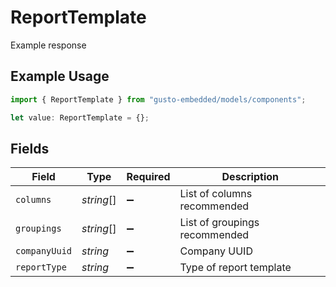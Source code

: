 # ReportTemplate

Example response

## Example Usage

```typescript
import { ReportTemplate } from "gusto-embedded/models/components";

let value: ReportTemplate = {};
```

## Fields

| Field                         | Type                          | Required                      | Description                   |
| ----------------------------- | ----------------------------- | ----------------------------- | ----------------------------- |
| `columns`                     | *string*[]                    | :heavy_minus_sign:            | List of columns recommended   |
| `groupings`                   | *string*[]                    | :heavy_minus_sign:            | List of groupings recommended |
| `companyUuid`                 | *string*                      | :heavy_minus_sign:            | Company UUID                  |
| `reportType`                  | *string*                      | :heavy_minus_sign:            | Type of report template       |